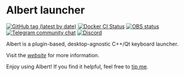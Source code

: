 # Albert launcher

[![GitHub tag (latest by date)](https://img.shields.io/github/v/tag/albertlauncher/albert)](https://github.com/albertlauncher/albert/tags)
[![Docker CI Status](https://github.com/albertlauncher/albert/actions/workflows/ci.yml/badge.svg?event=push)](https://github.com/albertlauncher/albert/actions/workflows/ci.yml) 
[![OBS status](https://build.opensuse.org/projects/home:manuelschneid3r/packages/albert/badge.svg?type=percent)](https://build.opensuse.org/package/show/home:manuelschneid3r/albert)
[![Telegram community chat](https://img.shields.io/badge/chat-telegram-0088cc.svg?style=flat)](https://telegram.me/albert_launcher_community)
[![Discord](https://img.shields.io/badge/chat-discord-7289da.svg?style=flat)](https://discord.gg/t8G2EkvRZh)

Albert is a plugin-based, desktop-agnostic C++/Qt keyboard launcher.

Visit the [*website*](https://albertlauncher.github.io/) for more information.

Enjoy using Albert! If you find it helpful, feel free to [tip me](https://albertlauncher.github.io/donation/).
